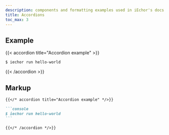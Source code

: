 ```yaml
---
description: components and formatting examples used in iEchor's docs
title: Accordions
toc_max: 3
---
```


## Example

{{< accordion title="Accordion example" >}}

```console
$ iechor run hello-world
```

{{< /accordion >}}

## Markup

````markdown
{{</* accordion title="Accordion example" */>}}

```console
$ iechor run hello-world
```

{{</* /accordion */>}}
````
